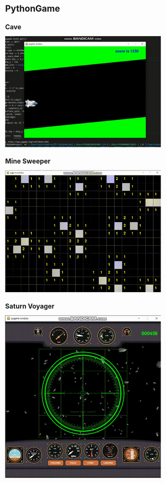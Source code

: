 # PythonGame

## Cave
![cave_capture](./capture/cave_example.gif)

## Mine Sweeper
![mine_sweeper_capture](./capture/mine_sweeper.gif)

## Saturn Voyager
![saturn_voyager_capture](./capture/saturn_voyager_capture.gif)